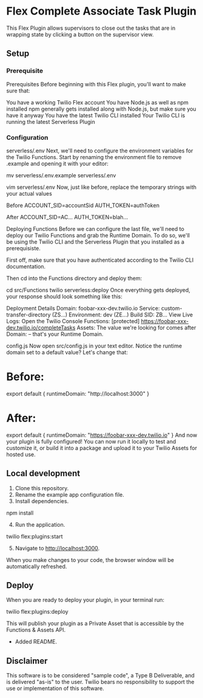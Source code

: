 # Flex Complete Associate Task Plugin

This Flex Plugin allows supervisors to close out the tasks that are in wrapping state by clicking a button on the supervisor view. 


## Setup

### Prerequisite

Prerequisites
Before beginning with this Flex plugin, you'll want to make sure that:

You have a working Twilio Flex account
You have Node.js as well as npm installed
npm generally gets installed along with Node.js, but make sure you have it anyway
You have the latest Twilio CLI installed
Your Twilio CLI is running the latest Serverless Plugin

### Configuration

serverless/.env
Next, we'll need to configure the environment variables for the Twilio Functions. Start by renaming the environment file to remove .example and opening it with your editor:

mv serverless/.env.example serverless/.env

vim serverless/.env
Now, just like before, replace the temporary strings with your actual values

Before
ACCOUNT_SID=accountSid
AUTH_TOKEN=authToken

After
ACCOUNT_SID=AC...
AUTH_TOKEN=blah...

Deploying Functions
Before we can configure the last file, we'll need to deploy our Twilio Functions and grab the Runtime Domain. To do so, we'll be using the Twilio CLI and the Serverless Plugin that you installed as a prerequisiste.

First off, make sure that you have authenticated according to the Twilio CLI documentation.

Then cd into the Functions directory and deploy them:

cd src/Functions
twilio serverless:deploy
Once everything gets deployed, your response should look something like this:

Deployment Details
Domain: foobar-xxx-dev.twilio.io
Service:
   custom-transfer-directory (ZS...)
Environment:
   dev (ZE...)
Build SID:
   ZB...
View Live Logs:
   Open the Twilio Console
Functions:
   [protected] https://foobar-xxx-dev.twilio.io/completeTasks
Assets:
The value we're looking for comes after Domain: – that's your Runtime Domain.

config.js
Now open src/config.js in your text editor. Notice the runtime domain set to a default value? Let's change that:

# Before:
export default {
    runtimeDomain: "http://localhost:3000"
}

# After:
export default {
    runtimeDomain: "https://foobar-xxx-dev.twilio.io"
}
And now your plugin is fully configured! You can now run it locally to test and customize it, or build it into a package and upload it to your Twilio Assets for hosted use.




## Local development

1. Clone this repository.
2. Rename the example app configuration file.
3. Install dependencies.

npm install


4. Run the application.

twilio flex:plugins:start 


5. Navigate to [http://localhost:3000](http://localhost:3000).

When you make changes to your code, the browser window will be automatically refreshed.


## Deploy

When you are ready to deploy your plugin, in your terminal run:

twilio flex:plugins:deploy

This will publish your plugin as a Private Asset that is accessible by the Functions & Assets API.



- Added README.


## Disclaimer
This software is to be considered "sample code", a Type B Deliverable, and is delivered "as-is" to the user. Twilio bears no responsibility to support the use or implementation of this software.
